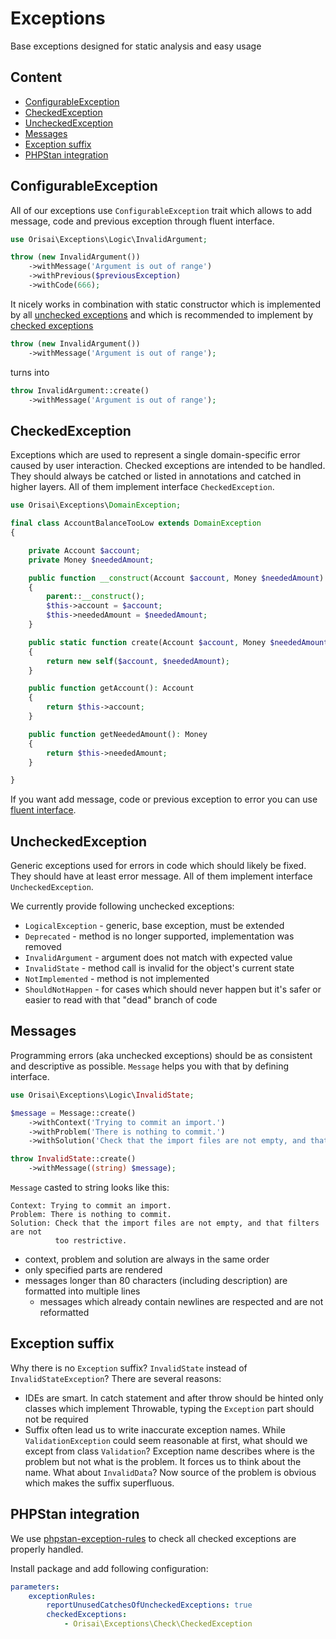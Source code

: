 # Exceptions

Base exceptions designed for static analysis and easy usage

## Content

- [ConfigurableException](#configurableexception)
- [CheckedException](#checkedexception)
- [UncheckedException](#uncheckedexception)
- [Messages](#messages)
- [Exception suffix](#exception-suffix)
- [PHPStan integration](#phpstan-integration)

## ConfigurableException

All of our exceptions use `ConfigurableException` trait which allows to add message, code and previous exception through fluent interface.

```php
use Orisai\Exceptions\Logic\InvalidArgument;

throw (new InvalidArgument())
    ->withMessage('Argument is out of range')
    ->withPrevious($previousException)
    ->withCode(666);
```

It nicely works in combination with static constructor which is implemented by all [unchecked exceptions](#uncheckedexception)
and which is recommended to implement by [checked exceptions](#checkedexception)

```php
throw (new InvalidArgument())
    ->withMessage('Argument is out of range');
```

turns into

```php
throw InvalidArgument::create()
    ->withMessage('Argument is out of range');
```

## CheckedException

Exceptions which are used to represent a single domain-specific error caused by user interaction.
Checked exceptions are intended to be handled. They should always be catched or listed in annotations and catched in higher layers.
All of them implement interface `CheckedException`.

```php
use Orisai\Exceptions\DomainException;

final class AccountBalanceTooLow extends DomainException
{

    private Account $account;
    private Money $neededAmount;

    public function __construct(Account $account, Money $neededAmount)
    {
        parent::__construct();
        $this->account = $account;
        $this->neededAmount = $neededAmount;
    }

    public static function create(Account $account, Money $neededAmount): self
    {
        return new self($account, $neededAmount);
    }

    public function getAccount(): Account
    {
        return $this->account;
    }

    public function getNeededAmount(): Money
    {
        return $this->neededAmount;
    }

}
```

If you want add message, code or previous exception to error you can use [fluent interface](#configurableexception).

## UncheckedException

Generic exceptions used for errors in code which should likely be fixed. They should have at least error message.
All of them implement interface `UncheckedException`.

We currently provide following unchecked exceptions:

- `LogicalException` - generic, base exception, must be extended
- `Deprecated` - method is no longer supported, implementation was removed
- `InvalidArgument` - argument does not match with expected value
- `InvalidState` - method call is invalid for the object's current state
- `NotImplemented` - method is not implemented
- `ShouldNotHappen` - for cases which should never happen but it's safer or easier to read with that "dead" branch of code

## Messages

Programming errors (aka unchecked exceptions) should be as consistent and descriptive as possible. `Message` helps you with that by defining interface.

```php
use Orisai\Exceptions\Logic\InvalidState;

$message = Message::create()
    ->withContext('Trying to commit an import.')
    ->withProblem('There is nothing to commit.')
    ->withSolution('Check that the import files are not empty, and that filters are not too restrictive.');

throw InvalidState::create()
    ->withMessage((string) $message);
```

`Message` casted to string looks like this:

```
Context: Trying to commit an import.
Problem: There is nothing to commit.
Solution: Check that the import files are not empty, and that filters are not
          too restrictive.
```

- context, problem and solution are always in the same order
- only specified parts are rendered
- messages longer than 80 characters (including description) are formatted into multiple lines
    - messages which already contain newlines are respected and are not reformatted

## Exception suffix

Why there is no `Exception` suffix? `InvalidState` instead of `InvalidStateException`? There are several reasons:

- IDEs are smart. In catch statement and after throw should be hinted only classes which implement Throwable,
typing the `Exception` part should not be required
- Suffix often lead us to write inaccurate exception names. While `ValidationException` could seem reasonable at first,
what should we except from class `Validation`? Exception name describes where is the problem but not what is the problem.
It forces us to think about the name. What about `InvalidData`? Now source of the problem is obvious which makes the suffix superfluous.

## PHPStan integration

We use [phpstan-exception-rules](https://github.com/pepakriz/phpstan-exception-rules) to check all checked exceptions are properly handled.

Install package and add following configuration:

```yaml
parameters:
    exceptionRules:
        reportUnusedCatchesOfUncheckedExceptions: true
        checkedExceptions:
            - Orisai\Exceptions\Check\CheckedException
```
